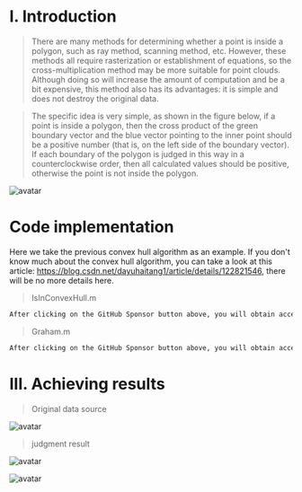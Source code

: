 #  I. Introduction 

>  There are many methods for determining whether a point is inside a polygon, such as ray method, scanning method, etc. However, these methods all require rasterization or establishment of equations, so the cross-multiplication method may be more suitable for point clouds. Although doing so will increase the amount of computation and be a bit expensive, this method also has its advantages: it is simple and does not destroy the original data. 

>  The specific idea is very simple, as shown in the figure below, if a point is inside a polygon, then the cross product of the green boundary vector and the blue vector pointing to the inner point should be a positive number (that is, on the left side of the boundary vector). If each boundary of the polygon is judged in this way in a counterclockwise order, then all calculated values should be positive, otherwise the point is not inside the polygon. 

![avatar]( fe06864b50244b98afcece9a7c44b326.png) 

#  Code implementation 

Here we take the previous convex hull algorithm as an example. If you don't know much about the convex hull algorithm, you can take a look at this article: https://blog.csdn.net/dayuhaitang1/article/details/122821546, there will be no more details here. 

>  IsInConvexHull.m 

 ```python  
After clicking on the GitHub Sponsor button above, you will obtain access permissions to my private code repository ( https://github.com/slowlon/my_code_bar ) to view this blog code. By searching the code number of this blog, you can find the code you need, code number is: 202402030957401376
 ```  
>  Graham.m 

 ```python  
After clicking on the GitHub Sponsor button above, you will obtain access permissions to my private code repository ( https://github.com/slowlon/my_code_bar ) to view this blog code. By searching the code number of this blog, you can find the code you need, code number is: 202402030957401376
 ```  
#  III. Achieving results 

>  Original data source 

![avatar]( 51a64fc1693f4d4da2a7d829e663f64c.png) 

>  judgment result 

![avatar]( 42d7af301c8d44b5ad8dcfb30cf534f2.png) 

![avatar]( 31780b3b456c439ba8b2cf856c538451.png) 

